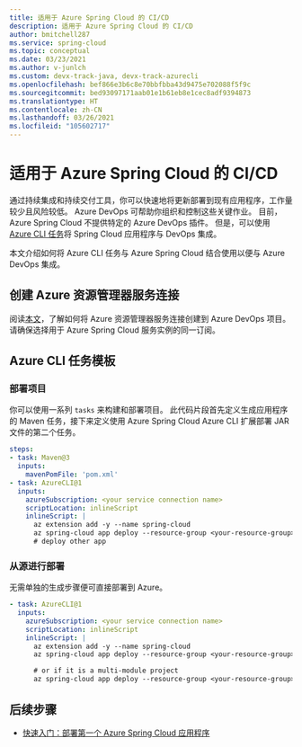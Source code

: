 ```yaml
---
title: 适用于 Azure Spring Cloud 的 CI/CD
description: 适用于 Azure Spring Cloud 的 CI/CD
author: bmitchell287
ms.service: spring-cloud
ms.topic: conceptual
ms.date: 03/23/2021
ms.author: v-junlch
ms.custom: devx-track-java, devx-track-azurecli
ms.openlocfilehash: bef866e3b6c8e70bbfbba43d9475e702088f5f9c
ms.sourcegitcommit: bed93097171aab01e1b61eb8e1cec8adf9394873
ms.translationtype: HT
ms.contentlocale: zh-CN
ms.lasthandoff: 03/26/2021
ms.locfileid: "105602717"
---
```

# <a name="cicd-for-azure-spring-cloud"></a>适用于 Azure Spring Cloud 的 CI/CD

通过持续集成和持续交付工具，你可以快速地将更新部署到现有应用程序，工作量较少且风险较低。 Azure DevOps 可帮助你组织和控制这些关键作业。 目前，Azure Spring Cloud 不提供特定的 Azure DevOps 插件。  但是，可以使用 [Azure CLI 任务](https://docs.microsoft.com/azure/devops/pipelines/tasks/deploy/azure-cli)将 Spring Cloud 应用程序与 DevOps 集成。

本文介绍如何将 Azure CLI 任务与 Azure Spring Cloud 结合使用以便与 Azure DevOps 集成。

## <a name="create-an-azure-resource-manager-service-connection"></a>创建 Azure 资源管理器服务连接

阅读[本文](https://docs.microsoft.com/azure/devops/pipelines/library/connect-to-azure)，了解如何将 Azure 资源管理器服务连接创建到 Azure DevOps 项目。 请确保选择用于 Azure Spring Cloud 服务实例的同一订阅。

## <a name="azure-cli-task-templates"></a>Azure CLI 任务模板

### <a name="deploy-artifacts"></a>部署项目

你可以使用一系列 `tasks` 来构建和部署项目。 此代码片段首先定义生成应用程序的 Maven 任务，接下来定义使用 Azure Spring Cloud Azure CLI 扩展部署 JAR 文件的第二个任务。

```yaml
steps:
- task: Maven@3
  inputs:
    mavenPomFile: 'pom.xml'
- task: AzureCLI@1
  inputs:
    azureSubscription: <your service connection name>
    scriptLocation: inlineScript
    inlineScript: |
      az extension add -y --name spring-cloud
      az spring-cloud app deploy --resource-group <your-resource-group> --service <your-spring-cloud-service> --name <app-name> --jar-path ./target/your-result-jar.jar
      # deploy other app
```

### <a name="deploy-from-source"></a>从源进行部署

无需单独的生成步骤便可直接部署到 Azure。

```yaml
- task: AzureCLI@1
  inputs:
    azureSubscription: <your service connection name>
    scriptLocation: inlineScript
    inlineScript: |
      az extension add -y --name spring-cloud
      az spring-cloud app deploy --resource-group <your-resource-group> --service <your-spring-cloud-service> --name <app-name>

      # or if it is a multi-module project
      az spring-cloud app deploy --resource-group <your-resource-group> --service <your-spring-cloud-service> --name <app-name> --target-module relative/path/to/module
```
## <a name="next-steps"></a>后续步骤

* [快速入门：部署第一个 Azure Spring Cloud 应用程序](spring-cloud-quickstart.md)
